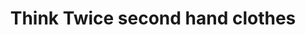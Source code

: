 ---
title: "Think Twice second hand clothes"
url: /rongai/think-twice-second-hand-clothes/
shop: Kleidung
---